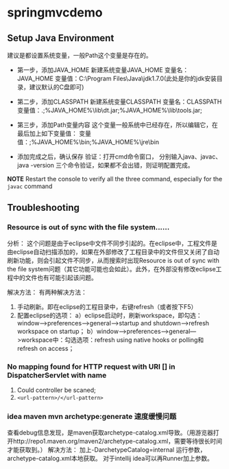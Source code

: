 # springmvcdemo

## Setup Java Environment
建议是都设置系统变量，一般Path这个变量是存在的。
* 第一步，添加JAVA_HOME
新建系统变量JAVA_HOME 变量名：JAVA_HOME 变量值：C:\Program Files\Java\jdk1.7.0(此处是你的jdk安装目录，建议默认的C盘即可)

* 第二步，添加CLASSPATH 
新建系统变量CLASSPATH 
变量名：CLASSPATH 
变量值：.;%JAVA_HOME%\lib\dt.jar;%JAVA_HOME%\lib\tools.jar;

* 第三步，添加Path变量内容
这个变量一般系统中已经存在，所以编辑它，在最后加上如下变量值：
变量值：;%JAVA_HOME%\bin;%JAVA_HOME%\jre\bin

* 添加完成之后，确认保存
验证：打开cmd命令窗口，
分别输入java、javac、java -version 三个命令验证，如果都不会出错，则证明配置完成。

**NOTE**
Restart the console to verify all the three command, especially for the `javac` command

## Troubleshooting
### Resource is out of sync with the file system......
分析：
这个问题是由于eclipse中文件不同步引起的。在eclipse中，工程文件是由eclipse自动扫描添加的，如果在外部修改了工程目录中的文件但又关闭了自动刷新功能，则会引起文件不同步，从而搜索时出现Resource is out of sync with the file system问题（其它功能可能也会如此）。此外，在外部没有修改eclipse工程中的文件也有可能引起该问题。

解决方法：
有两种解决方法：  

1. 手动刷新。即在eclipse的工程目录中，右键refresh（或者按下F5）  
2. 配置eclipse的选项：
    a）eclipse启动时，刷新workspace，即勾选：window—>preferences—>general—>startup and shutdown—>refresh workspace on startup；
    b）window—>preferences—>general—>workspace中：勾选选项：refresh using native hooks or polling和refresh on access；

### No mapping found for HTTP request with URI [] in DispatcherServlet with name
  
 1. Could controller be scaned;  
 2. `<url-pattern>/</url-pattern>`  



### idea maven mvn archetype:generate 速度缓慢问题  

 查看debug信息发现，是maven获取archetype-catalog.xml导致。（用游览器打开http://repo1.maven.org/maven2/archetype-catalog.xml，需要等待很长时间才能获取到。）
 解决方法：
 加上-DarchetypeCatalog=internal 运行参数，archetype-catalog.xml本地获取。
 对于intellij idea可以再Runner加上参数。
